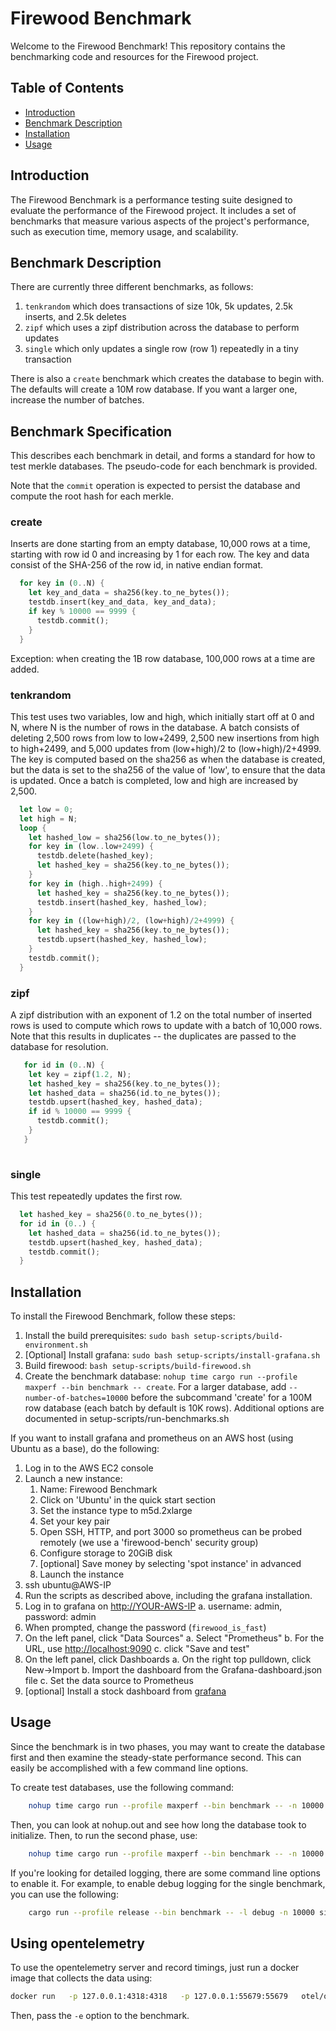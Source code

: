 # Firewood Benchmark

Welcome to the Firewood Benchmark! This repository contains the benchmarking
code and resources for the Firewood project.

## Table of Contents

- [Introduction](#introduction)
- [Benchmark Description](#benchmark-description)
- [Installation](#installation)
- [Usage](#usage)

## Introduction

The Firewood Benchmark is a performance testing suite designed to evaluate the performance of the Firewood project. It includes a set of benchmarks that measure various aspects of the project's performance, such as execution time, memory usage, and scalability.

## Benchmark Description

There are currently three different benchmarks, as follows:

1. `tenkrandom` which does transactions of size 10k, 5k updates, 2.5k inserts, and 2.5k deletes
2. `zipf` which uses a zipf distribution across the database to perform updates
3. `single` which only updates a single row (row 1) repeatedly in a tiny transaction

There is also a `create` benchmark which creates the database to begin with. The defaults will create
a 10M row database. If you want a larger one, increase the number of batches.

## Benchmark Specification

This describes each benchmark in detail, and forms a standard for how to test merkle databases. The pseudo-code for each
benchmark is provided.

Note that the `commit` operation is expected to persist the database and compute the root hash for each merkle.

### create

Inserts are done starting from an empty database, 10,000 rows at a time, starting with row id 0 and increasing by 1 for each row.
The key and data consist of the SHA-256 of the row id, in native endian format.

```rust
  for key in (0..N) {
    let key_and_data = sha256(key.to_ne_bytes());
    testdb.insert(key_and_data, key_and_data);
    if key % 10000 == 9999 {
      testdb.commit();
    }
  }
```

Exception: when creating the 1B row database, 100,000 rows at a time are added.

### tenkrandom

This test uses two variables, low and high, which initially start off at 0 and N, where N is the number of rows in the database.
A batch consists of deleting 2,500 rows from low to low+2499, 2,500 new insertions from high to high+2499, and 5,000 updates from (low+high)/2 to (low+high)/2+4999. The key is computed based on the sha256 as when the database is created, but the data is set to the sha256 of the value of 'low', to ensure that the data is updated. Once a batch is completed, low and high are increased by 2,500.

```rust
  let low = 0;
  let high = N;
  loop {
    let hashed_low = sha256(low.to_ne_bytes());
    for key in (low..low+2499) {
      testdb.delete(hashed_key);
      let hashed_key = sha256(key.to_ne_bytes());
    }
    for key in (high..high+2499) {
      let hashed_key = sha256(key.to_ne_bytes());
      testdb.insert(hashed_key, hashed_low);
    }
    for key in ((low+high)/2, (low+high)/2+4999) {
      let hashed_key = sha256(key.to_ne_bytes());
      testdb.upsert(hashed_key, hashed_low);
    }
    testdb.commit();
  }
```

### zipf

A zipf distribution with an exponent of 1.2 on the total number of inserted rows is used to compute which rows to update with a batch of 10,000 rows. Note that this results in duplicates -- the duplicates are passed to the database for resolution.

```rust
   for id in (0..N) {
    let key = zipf(1.2, N);
    let hashed_key = sha256(key.to_ne_bytes());
    let hashed_data = sha256(id.to_ne_bytes());
    testdb.upsert(hashed_key, hashed_data);
    if id % 10000 == 9999 {
      testdb.commit();
    }
   }
  
```

### single

This test repeatedly updates the first row.

```rust
  let hashed_key = sha256(0.to_ne_bytes());
  for id in (0..) {
    let hashed_data = sha256(id.to_ne_bytes());
    testdb.upsert(hashed_key, hashed_data);
    testdb.commit(); 
  }
```

## Installation

To install the Firewood Benchmark, follow these steps:

1. Install the build prerequisites: `sudo bash setup-scripts/build-environment.sh`
2. \[Optional\] Install grafana: `sudo bash setup-scripts/install-grafana.sh`
3. Build firewood: `bash setup-scripts/build-firewood.sh`
4. Create the benchmark database: `nohup time cargo run --profile maxperf --bin benchmark -- create`. For a larger database, add `--number-of-batches=10000` before the subcommand 'create' for a 100M row database (each batch by default is 10K rows). Additional options are documented in setup-scripts/run-benchmarks.sh

If you want to install grafana and prometheus on an AWS host (using Ubuntu as a base), do the following:

1. Log in to the AWS EC2 console
2. Launch a new instance:
   1. Name: Firewood Benchmark
   2. Click on 'Ubuntu' in the quick start section
   3. Set the instance type to m5d.2xlarge
   4. Set your key pair
   5. Open SSH, HTTP, and port 3000 so prometheus can be probed remotely (we use a 'firewood-bench' security group)
   6. Configure storage to 20GiB disk
   7. \[optional] Save money by selecting 'spot instance' in advanced
   8. Launch the instance
3. ssh ubuntu@AWS-IP
4. Run the scripts as described above, including the grafana installation.
5. Log in to grafana on <http://YOUR-AWS-IP>
   a. username: admin, password: admin
6. When prompted, change the password (`firewood_is_fast`)
7. On the left panel, click "Data Sources"
   a. Select "Prometheus"
   b. For the URL, use <http://localhost:9090>
   c. click "Save and test"
8. On the left panel, click Dashboards
   a. On the right top pulldown, click New->Import
   b. Import the dashboard from the Grafana-dashboard.json file
   c. Set the data source to Prometheus
9. \[optional] Install a stock dashboard from [grafana](https://grafana.com/grafana/dashboards/1860-node-exporter-full/)

## Usage

Since the benchmark is in two phases, you may want to create the database first and then
examine the steady-state performance second. This can easily be accomplished with a few
command line options.

To create test databases, use the following command:

```sh
    nohup time cargo run --profile maxperf --bin benchmark -- -n 10000 create
```

Then, you can look at nohup.out and see how long the database took to initialize. Then, to run
the second phase, use:

```sh
    nohup time cargo run --profile maxperf --bin benchmark -- -n 10000 zipf
```

If you're looking for detailed logging, there are some command line options to enable it. For example, to enable debug logging for the single benchmark, you can use the following:

```sh
    cargo run --profile release --bin benchmark -- -l debug -n 10000 single
```

## Using opentelemetry

To use the opentelemetry server and record timings, just run a docker image that collects the data using:

```sh
docker run   -p 127.0.0.1:4318:4318   -p 127.0.0.1:55679:55679   otel/opentelemetry-collector-contrib:0.97.0   2>&1
```

Then, pass the `-e` option to the benchmark.
